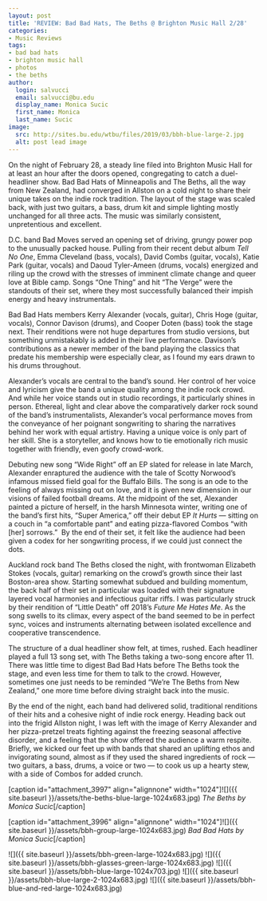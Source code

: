 ```yaml
---
layout: post
title: 'REVIEW: Bad Bad Hats, The Beths @ Brighton Music Hall 2/28'
categories:
- Music Reviews
tags:
- bad bad hats
- brighton music hall
- photos
- the beths
author:
  login: salvucci
  email: salvucci@bu.edu
  display_name: Monica Sucic
  first_name: Monica
  last_name: Sucic
image:
  src: http://sites.bu.edu/wtbu/files/2019/03/bbh-blue-large-2.jpg
  alt: post lead image
---
```

On the night of February 28, a steady line filed into Brighton Music Hall for at least an hour after the doors opened, congregating to catch a duel-headliner show. Bad Bad Hats of Minneapolis and The Beths, all the way from New Zealand, had converged in Allston on a cold night to share their unique takes on the indie rock tradition. The layout of the stage was scaled back, with just two guitars, a bass, drum kit and simple lighting mostly unchanged for all three acts. The music was similarly consistent, unpretentious and excellent.

D.C. band Bad Moves served an opening set of driving, grungy power pop to the unusually packed house. Pulling from their recent debut album _Tell No One_, Emma Cleveland (bass, vocals), David Combs (guitar, vocals), Katie Park (guitar, vocals) and Daoud Tyler-Ameen (drums, vocals) energized and riling up the crowd with the stresses of imminent climate change and queer love at Bible camp. Songs “One Thing” and hit “The Verge” were the standouts of their set, where they most successfully balanced their impish energy and heavy instrumentals. 

Bad Bad Hats members Kerry Alexander (vocals, guitar), Chris Hoge (guitar, vocals), Connor Davison (drums), and Cooper Doten (bass) took the stage next. Their renditions were not huge departures from studio versions, but something unmistakably is added in their live performance. Davison’s contributions as a newer member of the band playing the classics that predate his membership were especially clear, as I found my ears drawn to his drums throughout.

Alexander’s vocals are central to the band’s sound. Her control of her voice and lyricism give the band a unique quality among the indie rock crowd. And while her voice stands out in studio recordings, it particularly shines in person. Ethereal, light and clear above the comparatively darker rock sound of the band’s instrumentalists, Alexander’s vocal performance moves from the conveyance of her poignant songwriting to sharing the narratives behind her work with equal artistry. Having a unique voice is only part of her skill. She is a storyteller, and knows how to tie emotionally rich music together with friendly, even goofy crowd-work. 

Debuting new song “Wide Right” off an EP slated for release in late March, Alexander enraptured the audience with the tale of Scotty Norwood’s infamous missed field goal for the Buffalo Bills. The song is an ode to the feeling of always missing out on love, and it is given new dimension in our visions of failed football dreams. At the midpoint of the set, Alexander painted a picture of herself, in the harsh Minnesota winter, writing one of the band’s first hits, “Super America,” off their debut EP _It Hurts_ — sitting on a couch in “a comfortable pant” and eating pizza-flavored Combos “with \[her\] sorrows.”  By the end of their set, it felt like the audience had been given a codex for her songwriting process, if we could just connect the dots. 

Auckland rock band The Beths closed the night, with frontwoman Elizabeth Stokes (vocals, guitar) remarking on the crowd’s growth since their last Boston-area show. Starting somewhat subdued and building momentum, the back half of their set in particular was loaded with their signature layered vocal harmonies and infectious guitar riffs. I was particularly struck by their rendition of “Little Death” off 2018’s _Future Me Hates Me_. As the song swells to its climax, every aspect of the band seemed to be in perfect sync, voices and instruments alternating between isolated excellence and cooperative transcendence.

The structure of a dual headliner show felt, at times, rushed. Each headliner played a full 13 song set, with The Beths taking a two-song encore after 11. There was little time to digest Bad Bad Hats before The Beths took the stage, and even less time for them to talk to the crowd. However, sometimes one just needs to be reminded “We’re The Beths from New Zealand,” one more time before diving straight back into the music.

By the end of the night, each band had delivered solid, traditional renditions of their hits and a cohesive night of indie rock energy. Heading back out into the frigid Allston night, I was left with the image of Kerry Alexander and her pizza-pretzel treats fighting against the freezing seasonal affective disorder, and a feeling that the show offered the audience a warm respite. Briefly, we kicked our feet up with bands that shared an uplifting ethos and invigorating sound, almost as if they used the shared ingredients of rock — two guitars, a bass, drums, a voice or two — to cook us up a hearty stew, with a side of Combos for added crunch.

\[caption id="attachment\_3997" align="alignnone" width="1024"\]![]({{ site.baseurl }}/assets/the-beths-blue-large-1024x683.jpg) _The Beths by Monica Sucic_\[/caption\]

\[caption id="attachment\_3996" align="alignnone" width="1024"\]![]({{ site.baseurl }}/assets/bbh-group-large-1024x683.jpg) _Bad Bad Hats by Monica Sucic_\[/caption\]

![]({{ site.baseurl }}/assets/bbh-green-large-1024x683.jpg) ![]({{ site.baseurl }}/assets/bbh-glasses-green-large-1024x683.jpg) ![]({{ site.baseurl }}/assets/bbh-blue-large-1024x703.jpg) ![]({{ site.baseurl }}/assets/bbh-blue-large-2-1024x683.jpg) ![]({{ site.baseurl }}/assets/bbh-blue-and-red-large-1024x683.jpg)